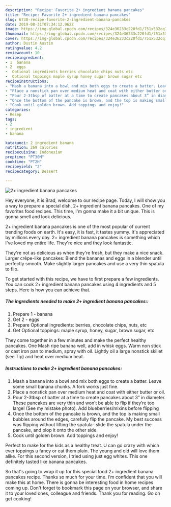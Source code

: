 ```yaml
---
description: "Recipe: Favorite 2+ ingredient banana pancakes"
title: "Recipe: Favorite 2+ ingredient banana pancakes"
slug: 6738-recipe-favorite-2-ingredient-banana-pancakes
date: 2019-08-31T07:34:12.962Z
image: https://img-global.cpcdn.com/recipes/324e36233c220fd1/751x532cq70/2-ingredient-banana-pancakes-recipe-main-photo.jpg
thumbnail: https://img-global.cpcdn.com/recipes/324e36233c220fd1/751x532cq70/2-ingredient-banana-pancakes-recipe-main-photo.jpg
cover: https://img-global.cpcdn.com/recipes/324e36233c220fd1/751x532cq70/2-ingredient-banana-pancakes-recipe-main-photo.jpg
author: Dustin Austin
ratingvalue: 4.2
reviewcount: 10
recipeingredient:
- 1  banana
- 2  eggs
-  Optional ingredients berries chocolate chips nuts etc
-  Optional toppings maple syrup honey sugar brown sugar etc
recipeinstructions:
- "Mash a banana into a bowl and mix both eggs to create a batter. Leave some small banana chunks. A fork works just fine."
- "Place a nonstick pan over medium heat and coat with either butter or oil."
- "Pour 2-3tbsp of batter at a time to create pancakes about 3” in diameter. These pancakes are very thin and won’t be able to flip if they’re too large! (See my mistake photo). Add blueberries/mixins before flipping"
- "Once the bottom of the pancake is brown, and the top is making small bubbles around the edges, carefully flip the pancake. My best success was flipping without lifting the spatula- slide the spatula under the pancake, and plop it onto the other side."
- "Cook until golden brown. Add toppings and enjoy!"
categories:
- Resep
tags:
- 2
- ingredient
- banana

katakunci: 2 ingredient banana
nutrition: 269 calories
recipecuisine: Indonesian
preptime: "PT30M"
cooktime: "PT2H"
recipeyield: "2"
recipecategory: Dessert

---
```



![2+ ingredient banana pancakes](https://img-global.cpcdn.com/recipes/324e36233c220fd1/751x532cq70/2-ingredient-banana-pancakes-recipe-main-photo.jpg)

Hey everyone, it is Brad, welcome to our recipe page. Today, I will show you a way to prepare a special dish, 2+ ingredient banana pancakes. One of my favorites food recipes. This time, I'm gonna make it a bit unique. This is gonna smell and look delicious.

2+ ingredient banana pancakes is one of the most popular of current trending foods on earth. It's easy, it is fast, it tastes yummy. It's appreciated by millions every day. 2+ ingredient banana pancakes is something which I've loved my entire life. They're nice and they look fantastic.

They&#39;re not as delicious as when they&#39;re fresh, but they make a nice snack. Larger crêpe-like pancakes: Blend the bananas and eggs in a blender until perfectly smooth. Make slightly larger pancakes and use a very thin spatula to flip.


To get started with this recipe, we have to first prepare a few ingredients. You can cook 2+ ingredient banana pancakes using 4 ingredients and 5 steps. Here is how you can achieve that.

##### The ingredients needed to make 2+ ingredient banana pancakes::

1. Prepare 1 - banana
1. Get 2 - eggs
1. Prepare  Optional ingredients: berries, chocolate chips, nuts, etc
1. Get  Optional toppings: maple syrup, honey, sugar, brown sugar, etc


They come together in a few minutes and make the perfect healthy pancakes. One Mash ripe banana well, add in whisk eggs. Warm non stick or cast iron pan to medium, spray with oil. Lightly oil a large nonstick skillet (see Tip) and heat over medium heat. 

##### Instructions to make 2+ ingredient banana pancakes:

1. Mash a banana into a bowl and mix both eggs to create a batter. Leave some small banana chunks. A fork works just fine.
1. Place a nonstick pan over medium heat and coat with either butter or oil.
1. Pour 2-3tbsp of batter at a time to create pancakes about 3” in diameter. These pancakes are very thin and won’t be able to flip if they’re too large! (See my mistake photo). Add blueberries/mixins before flipping
1. Once the bottom of the pancake is brown, and the top is making small bubbles around the edges, carefully flip the pancake. My best success was flipping without lifting the spatula- slide the spatula under the pancake, and plop it onto the other side.
1. Cook until golden brown. Add toppings and enjoy!


Perfect to make for the kids as a healthy treat. U can go crazy with which ever toppings u fancy or eat them plain. The young and old will love them alike. For this second version, I tried using just egg whites. This one definitely tasted like banana pancakes. 

So that's going to wrap it up for this special food 2+ ingredient banana pancakes recipe. Thanks so much for your time. I'm confident that you will make this at home. There is gonna be interesting food in home recipes coming up. Don't forget to bookmark this page on your browser, and share it to your loved ones, colleague and friends. Thank you for reading. Go on get cooking!
